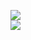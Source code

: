 [![](https://img.shields.io/badge/Made%20With-Github%20Spray-lightgrey.svg?style=for-the-badge&logo=github)](https://github.com/Annihil/github-spray#11889)  
[![](https://i.imgur.com/2DrTn0Z.gif)](https://github.com/Annihil/github-spray)
